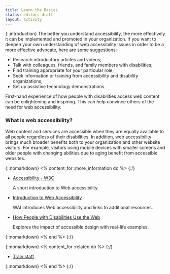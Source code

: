 ```yaml
---
title: Learn the Basics
status: editors-draft
layout: activity
---
```


{:.introduction}
The better you understand accessibility, the more effectively it can be implemented and promoted in your organization. If you want to deepen your own understanding of web accessibility issues in order to be a more effective advocate, here are some suggestions: 
 
*	Research introductory articles and videos;
*	Talk with colleagues, friends, and family members with disabilities;
*	Find training appropriate for your particular role;
* Seek information or training from accessibility and disability organizations;
* Set up assistive technology demonstrations.

First-hand experience of how people with disabilities access web content can be enlightening and inspiring. This can help convince others of the need for web accessibility. 

### What is web accessibility?

Web content and services are accessible when they are equally available to all people regardless of their disabilities. In addition, web accessibility brings much broader benefits both to your organization and other website visitors. For example, visitors using mobile devices with smaller screens and older people with changing abilities due to aging benefit from accessible websites.

{::nomarkdown}
<% content_for :more_information do %>
{:/}

* [Accessibility - W3C](/standards/webdesign/accessibility)

  A short introduction to Web accessibility.
  
* [Introduction to Web Accessibility](/WAI/intro/accessibility.php)

  WAI introduces Web accessibility and links to additional resources.
  
* [How People with Disabilities Use the Web](/WAI/intro/people-use-web)

  Explores the impact of accessible design with real-life examples.

{::nomarkdown}
<% end %>
{:/}

{::nomarkdown}
<% content_for :related do %>
{:/}

* [Train staff](../implement/train_staff.html)

{::nomarkdown}
<% end %>
{:/}
